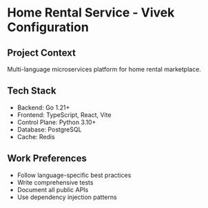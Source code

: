 # Home Rental Service - Vivek Configuration

## Project Context
Multi-language microservices platform for home rental marketplace.

## Tech Stack
- Backend: Go 1.21+
- Frontend: TypeScript, React, Vite
- Control Plane: Python 3.10+
- Database: PostgreSQL
- Cache: Redis

## Work Preferences
- Follow language-specific best practices
- Write comprehensive tests
- Document all public APIs
- Use dependency injection patterns
